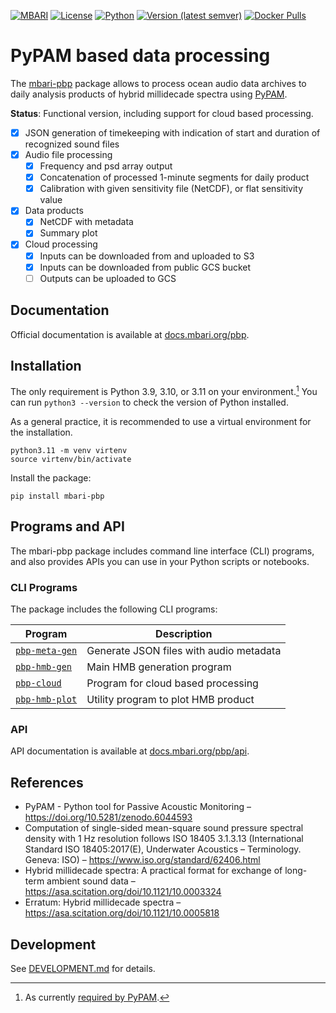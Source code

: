 [![MBARI](https://www.mbari.org/wp-content/uploads/2014/11/logo-mbari-3b.png)](http://www.mbari.org)
[![License](https://img.shields.io/badge/License-Apache_2.0-blue.svg)](https://opensource.org/licenses/Apache-2.0)
[![Python](https://img.shields.io/badge/language-Python-blue.svg)](https://www.python.org/downloads/)
[![Version (latest semver)](https://img.shields.io/docker/v/mbari/pbp?sort=semver)](https://hub.docker.com/r/mbari/pbp)
[![Docker Pulls](https://img.shields.io/docker/pulls/mbari/sdcat)](https://hub.docker.com/r/mbari/pbp)

# PyPAM based data processing

The [mbari-pbp](https://pypi.org/project/mbari-pbp/) package allows to
process ocean audio data archives to daily analysis products of hybrid millidecade spectra using
[PyPAM](https://github.com/lifewatch/pypam/).

**Status**: Functional version, including support for cloud based processing.

- [x] JSON generation of timekeeping with indication of start and duration of recognized sound files
- [x] Audio file processing
    - [x] Frequency and psd array output
    - [x] Concatenation of processed 1-minute segments for daily product
    - [x] Calibration with given sensitivity file (NetCDF), or flat sensitivity value
- [x] Data products
    - [x] NetCDF with metadata
    - [x] Summary plot
- [x] Cloud processing
    - [x] Inputs can be downloaded from and uploaded to S3
    - [x] Inputs can be downloaded from public GCS bucket
    - [ ] Outputs can be uploaded to GCS

## Documentation

Official documentation is available at
[docs.mbari.org/pbp](https://docs.mbari.org/pbp/).

## Installation

The only requirement is Python 3.9, 3.10, or 3.11 on your environment.[^1]
You can run `python3 --version` to check the version of Python installed.

[^1]: As currently [required by PyPAM](https://github.com/lifewatch/pypam/blob/29e82f0c5c6ce43b457d76963cb9d82392740654/pyproject.toml#L16).

As a general practice, it is recommended to use a virtual environment for the installation.
```shell
python3.11 -m venv virtenv
source virtenv/bin/activate
```

Install the package:
```shell
pip install mbari-pbp
```

## Programs and API

The mbari-pbp package includes command line interface (CLI) programs,
and also provides APIs you can use in your Python scripts or notebooks.

### CLI Programs

The package includes the following CLI programs:

| Program                                                    | Description                             |
|------------------------------------------------------------|-----------------------------------------|
| [`pbp-meta-gen`](https://docs.mbari.org/pbp/pbp-meta-gen/) | Generate JSON files with audio metadata |
| [`pbp-hmb-gen`](https://docs.mbari.org/pbp/pbp-hmb-gen/)   | Main HMB generation program             |
| [`pbp-cloud`](https://docs.mbari.org/pbp/pbp-cloud/)       | Program for cloud based processing      |
| [`pbp-hmb-plot`](https://docs.mbari.org/pbp/pbp-hmb-plot/) | Utility program to plot HMB product     |

### API

API documentation is available at [docs.mbari.org/pbp/api](https://docs.mbari.org/pbp/api/).

## References

- PyPAM - Python tool for Passive Acoustic Monitoring –
  <https://doi.org/10.5281/zenodo.6044593>
- Computation of single-sided mean-square sound pressure spectral density with 1 Hz resolution follows
  ISO 18405 3.1.3.13 (International Standard ISO 18405:2017(E), Underwater Acoustics – Terminology. Geneva: ISO)
  – https://www.iso.org/standard/62406.html
- Hybrid millidecade spectra: A practical format for exchange of long-term ambient sound data –
  <https://asa.scitation.org/doi/10.1121/10.0003324>
- Erratum: Hybrid millidecade spectra –
  <https://asa.scitation.org/doi/10.1121/10.0005818>

## Development

See [DEVELOPMENT.md](./DEVELOPMENT.md) for details.
